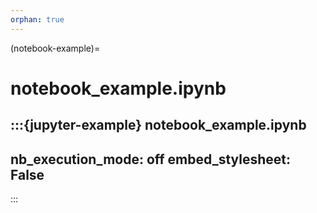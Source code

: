 ```yaml
---
orphan: true
---
```

(notebook-example)=
# notebook_example.ipynb

:::{jupyter-example} notebook_example.ipynb
---
nb_execution_mode: off
embed_stylesheet: False
---
:::
